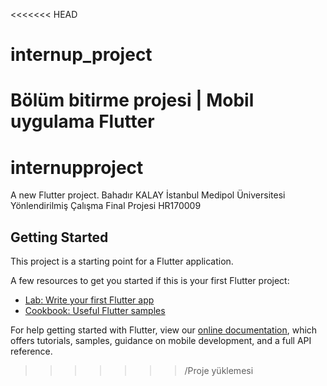 <<<<<<< HEAD
# internup_project
Bölüm bitirme projesi | Mobil uygulama Flutter
=======
# internupproject

A new Flutter project.
Bahadır KALAY
İstanbul Medipol Üniversitesi Yönlendirilmiş Çalışma Final Projesi
HR170009



## Getting Started

This project is a starting point for a Flutter application.

A few resources to get you started if this is your first Flutter project:

- [Lab: Write your first Flutter app](https://flutter.dev/docs/get-started/codelab)
- [Cookbook: Useful Flutter samples](https://flutter.dev/docs/cookbook)

For help getting started with Flutter, view our 
[online documentation](https://flutter.dev/docs), which offers tutorials, 
samples, guidance on mobile development, and a full API reference.
>>>>>>> /Proje yüklemesi
